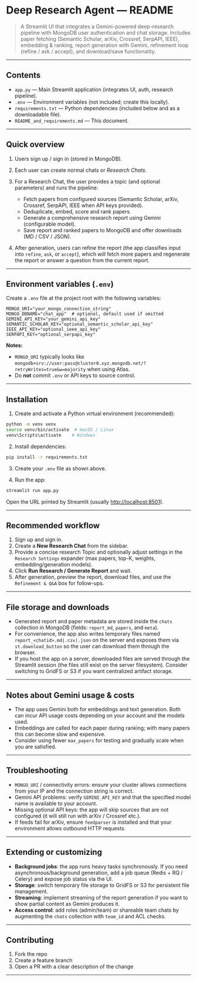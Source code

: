 # Deep Research Agent — README

> A Streamlit UI that integrates a Gemini-powered deep-research pipeline with MongoDB user authentication and chat storage. Includes paper fetching (Semantic Scholar, arXiv, Crossref, SerpAPI, IEEE), embedding & ranking, report generation with Gemini, refinement loop (refine / ask / accept), and download/save functionality.

---

## Contents

- `app.py` — Main Streamlit application (integrates UI, auth, research pipeline).
- `.env` — Environment variables (not included; create this locally).
- `requirements.txt` — Python dependencies (included below and as a downloadable file).
- `README_and_requirements.md` — This document.

---

## Quick overview

1. Users sign up / sign in (stored in MongoDB).
2. Each user can create normal chats or _Research Chats_.
3. For a Research Chat, the user provides a topic (and optional parameters) and runs the pipeline:

   - Fetch papers from configured sources (Semantic Scholar, arXiv, Crossref, SerpAPI, IEEE when API keys provided).
   - Deduplicate, embed, score and rank papers.
   - Generate a comprehensive research report using Gemini (configurable model).
   - Save report and ranked papers to MongoDB and offer downloads (MD / CSV / JSON).

4. After generation, users can refine the report (the app classifies input into `refine`, `ask`, or `accept`), which will fetch more papers and regenerate the report or answer a question from the current report.

---

## Environment variables (`.env`)

Create a `.env` file at the project root with the following variables:

```env
MONGO_URI="your_mongo_connection_string"
MONGO_DBNAME="chat_app"  # optional, default used if omitted
GEMINI_API_KEY="your_gemini_api_key"
SEMANTIC_SCHOLAR_KEY="optional_semantic_scholar_api_key"
IEEE_API_KEY="optional_ieee_api_key"
SERPAPI_KEY="optional_serpapi_key"
```

**Notes:**

- `MONGO_URI` typically looks like `mongodb+srv://user:pass@cluster0.xyz.mongodb.net/?retryWrites=true&w=majority` when using Atlas.
- Do **not** commit `.env` or API keys to source control.

---

## Installation

1. Create and activate a Python virtual environment (recommended):

```bash
python -m venv venv
source venv/bin/activate  # macOS / Linux
venv\Scripts\activate    # Windows
```

2. Install dependencies:

```bash
pip install -r requirements.txt
```

3. Create your `.env` file as shown above.

4. Run the app:

```bash
streamlit run app.py
```

Open the URL printed by Streamlit (usually [http://localhost:8501](http://localhost:8501)).

---

## Recommended workflow

1. Sign up and sign in.
2. Create a **New Research Chat** from the sidebar.
3. Provide a concise research Topic and optionally adjust settings in the `Research Settings` expander (max papers, top-K, weights, embedding/generation models).
4. Click **Run Research / Generate Report** and wait.
5. After generation, preview the report, download files, and use the `Refinement & Q&A` box for follow-ups.

---

## File storage and downloads

- Generated report and paper metadata are stored inside the `chats` collection in MongoDB (fields: `report_md`, `papers`, and `meta`).
- For convenience, the app also writes temporary files named `report_<chatid>.md|.csv|.json` on the server and exposes them via `st.download_button` so the user can download them through the browser.
- If you host the app on a server, downloaded files are served through the Streamlit session (the files still exist on the server filesystem). Consider switching to GridFS or S3 if you want centralized artifact storage.

---

## Notes about Gemini usage & costs

- The app uses Gemini both for embeddings and text generation. Both can incur API usage costs depending on your account and the models used.
- Embeddings are called for each paper during ranking; with many papers this can become slow and expensive.
- Consider using fewer `max_papers` for testing and gradually scale when you are satisfied.

---

## Troubleshooting

- `MONGO_URI` / connectivity errors: ensure your cluster allows connections from your IP and the connection string is correct.
- Gemini API problems: verify `GEMINI_API_KEY` and that the specified model name is available to your account.
- Missing optional API keys: the app will skip sources that are not configured (it will still run with arXiv / Crossref etc.).
- If feeds fail for arXiv, ensure `feedparser` is installed and that your environment allows outbound HTTP requests.

---

## Extending or customizing

- **Background jobs**: the app runs heavy tasks synchronously. If you need asynchronous/background generation, add a job queue (Redis + RQ / Celery) and expose job status via the UI.
- **Storage**: switch temporary file storage to GridFS or S3 for persistent file management.
- **Streaming**: implement streaming of the report generation if you want to show partial content as Gemini produces it.
- **Access control**: add roles (admin/team) or shareable team chats by augmenting the `chats` collection with `team_id` and ACL checks.

---

## Contributing

1. Fork the repo
2. Create a feature branch
3. Open a PR with a clear description of the change

---
